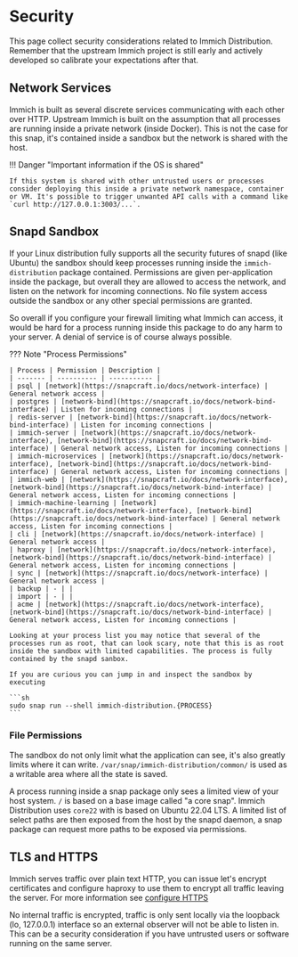 # Security

This page collect security considerations related to Immich Distribution. Remember that the upstream Immich project is still early and actively developed so calibrate your expectations after that.

## Network Services

Immich is built as several discrete services communicating with each other over HTTP. Upstream Immich is built on the assumption that all processes are running inside a private network (inside Docker). This is not the case for this snap, it's contained inside a sandbox but the network is shared with the host.

!!! Danger "Important information if the OS is shared"

    If this system is shared with other untrusted users or processes consider deploying this inside a private network namespace, container or VM. It's possible to trigger unwanted API calls with a command like `curl http://127.0.0.1:3003/...`.

## Snapd Sandbox

If your Linux distribution fully supports all the security futures of snapd (like Ubuntu) the sandbox should keep processes running inside the `immich-distribution` package contained. Permissions are given per-application inside the package, but overall they are allowed to access the network, and listen on the network for incoming connections. No file system access outside the sandbox or any other special permissions are granted.

So overall if you configure your firewall limiting what Immich can access, it would be hard for a process running inside this package to do any harm to your server. A denial of service is of course always possible.

??? Note "Process Permissions"

    | Process | Permission | Description |
    | ------- | ---------- | ----------- |
    | psql | [network](https://snapcraft.io/docs/network-interface) | General network access |
    | postgres | [network-bind](https://snapcraft.io/docs/network-bind-interface) | Listen for incoming connections |
    | redis-server | [network-bind](https://snapcraft.io/docs/network-bind-interface) | Listen for incoming connections |
    | immich-server | [network](https://snapcraft.io/docs/network-interface), [network-bind](https://snapcraft.io/docs/network-bind-interface) | General network access, Listen for incoming connections |
    | immich-microservices | [network](https://snapcraft.io/docs/network-interface), [network-bind](https://snapcraft.io/docs/network-bind-interface) | General network access, Listen for incoming connections |
    | immich-web | [network](https://snapcraft.io/docs/network-interface), [network-bind](https://snapcraft.io/docs/network-bind-interface) | General network access, Listen for incoming connections |
    | immich-machine-learning | [network](https://snapcraft.io/docs/network-interface), [network-bind](https://snapcraft.io/docs/network-bind-interface) | General network access, Listen for incoming connections |
    | cli | [network](https://snapcraft.io/docs/network-interface) | General network access |
    | haproxy | [network](https://snapcraft.io/docs/network-interface), [network-bind](https://snapcraft.io/docs/network-bind-interface) | General network access, Listen for incoming connections |
    | sync | [network](https://snapcraft.io/docs/network-interface) | General network access |
    | backup | - | |
    | import | - | |
    | acme | [network](https://snapcraft.io/docs/network-interface), [network-bind](https://snapcraft.io/docs/network-bind-interface) | General network access, Listen for incoming connections |

    Looking at your process list you may notice that several of the processes run as root, that can look scary, note that this is as root inside the sandbox with limited capabilities. The process is fully contained by the snapd sanbox.
    
    If you are curious you can jump in and inspect the sandbox by executing 

    ```sh
    sudo snap run --shell immich-distribution.{PROCESS}
    ```

### File Permissions

The sandbox do not only limit what the application can see, it's also greatly limits where it can write. `/var/snap/immich-distribution/common/` is used as a writable area where all the state is saved.

A process running inside a snap package only sees a limited view of your host system. `/` is based on a base image called "a core snap". Immich Distribution uses `core22` with is based on Ubuntu 22.04 LTS. A limited list of select paths are then exposed from the host by the snapd daemon, a snap package can request more paths to be exposed via permissions.

## TLS and HTTPS

Immich serves traffic over plain text HTTP, you can issue let's encrypt certificates and configure haproxy to use them to encrypt all traffic leaving the server. For more information see [configure HTTPS](/configuration/https)

No internal traffic is encrypted, traffic is only sent locally via the loopback (lo, 127.0.0.1) interface so an external observer will not be able to listen in. This can be a security consideration if you have untrusted users or software running on the same server.
